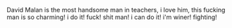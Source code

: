 David Malan is the most handsome man in teachers, i love him, this fucking man is so charming!
i do it!
fuck!
shit man!
i can do it!
i'm winer!
fighting!